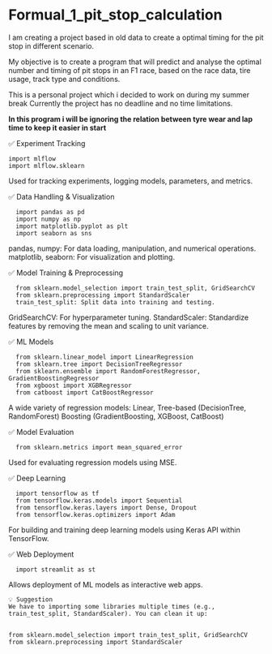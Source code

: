 # Formual_1_pit_stop_calculation
I am creating a project based in old data to create a optimal timing for the pit stop in different scenario.

My objective is to create a program that will predict and analyse the optimal number and timing of pit stops in an F1 race, based on the race data, tire usage, track type and conditions.

This is a personal project which i decided to work on during my summer break Currently the project has no deadline and no time limitations.

**In this program i will be ignoring the relation between tyre wear and lap time to keep it easier in start**


✅ Experiment Tracking

    import mlflow
    import mlflow.sklearn
  
  Used for tracking experiments, logging models, parameters, and metrics.

✅ Data Handling & Visualization

      import pandas as pd
      import numpy as np
      import matplotlib.pyplot as plt
      import seaborn as sns
  
  pandas, numpy: For data loading, manipulation, and numerical operations.
  matplotlib, seaborn: For visualization and plotting.

✅ Model Training & Preprocessing

      from sklearn.model_selection import train_test_split, GridSearchCV
      from sklearn.preprocessing import StandardScaler
      train_test_split: Split data into training and testing.
  
  GridSearchCV: For hyperparameter tuning.
  StandardScaler: Standardize features by removing the mean and scaling to unit variance.

✅ ML Models

      from sklearn.linear_model import LinearRegression
      from sklearn.tree import DecisionTreeRegressor
      from sklearn.ensemble import RandomForestRegressor, GradientBoostingRegressor
      from xgboost import XGBRegressor
      from catboost import CatBoostRegressor
  
  A wide variety of regression models:
  Linear, Tree-based (DecisionTree, RandomForest)
  Boosting (GradientBoosting, XGBoost, CatBoost)

✅ Model Evaluation
  
      from sklearn.metrics import mean_squared_error
  Used for evaluating regression models using MSE.

✅ Deep Learning

      import tensorflow as tf
      from tensorflow.keras.models import Sequential
      from tensorflow.keras.layers import Dense, Dropout
      from tensorflow.keras.optimizers import Adam
  
  For building and training deep learning models using Keras API within TensorFlow.

✅ Web Deployment
  
      import streamlit as st
  
  Allows deployment of ML models as interactive web apps.

    💡 Suggestion
    We have to importing some libraries multiple times (e.g., train_test_split, StandardScaler). You can clean it up:
    
    
    from sklearn.model_selection import train_test_split, GridSearchCV
    from sklearn.preprocessing import StandardScaler
